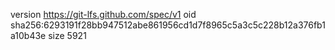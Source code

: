 version https://git-lfs.github.com/spec/v1
oid sha256:6293191f28bb947512abe861956cd1d7f8965c5a3c5c228b12a376fb1a10b43e
size 5921
